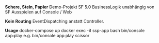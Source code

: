 **Schere, Stein, Papier**
Demo-Projekt SF 5.0
 BusinessLogik unabhängig von SF
 Ausspielen auf Console / Web
 
**Kein Routing**
 EventDispatching anstatt Controller.
 
 **Usage**
 docker-compose up
 docker exec -it ssp-app bash
 bin/console app:play <tool>
 e.g. bin/console app:play scissor
 
 
